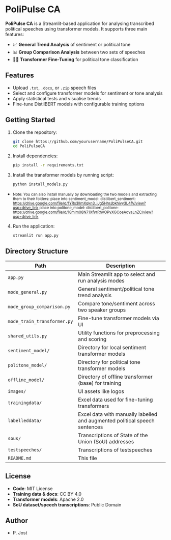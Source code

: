 # PoliPulse CA

**PoliPulse CA** is a Streamlit-based application for analysing transcribed political speeches using transformer models. It supports three main features:
- 📈 **General Trend Analysis** of sentiment or political tone
- 📊 **Group Comparison Analysis** between two sets of speeches
- 🏋️‍♂️ **Transformer Fine-Tuning** for political tone classification

## Features

- Upload `.txt`, `.docx`, or `.zip` speech files
- Select and configure transformer models for sentiment or tone analysis
- Apply statistical tests and visualise trends
- Fine-tune DistilBERT models with configurable training options

## Getting Started

1. Clone the repository:
    ```bash
    git clone https://github.com/yourusername/PoliPulseCA.git
    cd PoliPulseCA
    ```

2. Install dependencies:
	```bash
    pip install -r requirements.txt
	```

3. Install the transformer models by running script:
	```bash
	python install_models.py		
	```
    <small>
- Note: You can also install manually by downloading the two models and extracting them to their folders:
	place into sentiment_model: 
	distilbert_sentiment: https://drive.google.com/file/d/1YRs3IImXqkn3_iJg5HhrJbkhivy3L4fV/view?usp=drive_link
	place into politone_model:
	distilbert_politone: https://drive.google.com/file/d/18mlm08N71XfyrRhVOPyXGCoeAqyaLnZC/view?usp=drive_link
    </small>

4. Run the application:
    ```bash
    streamlit run app.py
    ```

## Directory Structure

| Path                   | Description                                                 |
|------------------------|-------------------------------------------------------------|
| `app.py`               | Main Streamlit app to select and run analysis modes         |
| `mode_general.py`      | General sentiment/political tone trend analysis             |
| `mode_group_comparison.py` | Compare tone/sentiment across two speaker groups     |
| `mode_train_transformer.py` | Fine-tune transformer models via UI                |
| `shared_utils.py`      | Utility functions for preprocessing and scoring      |
| `sentiment_model/`     | Directory for local sentiment transformer models           |
| `politone_model/`      | Directory for political tone transformer models          |
| `offline_model/`      | Directory of offline transformer (base) for training         |
| `images/`              | UI assets like logos                                       |
| `trainingdata/`        | Excel data used for fine-tuning transformers                |
| `labelleddata/`        | Excel data with manually labelled and augmented political speech sentences            |
| `sous/`                | Transcriptions of State of the Union (SoU) addresses  |
| `testspeeches/`        | Transcriptions of testspeeches             |
| `README.md`            | This file                                                   |


## License

- **Code**: MIT License
- **Training data & docs**: CC BY 4.0
- **Transformer models**: Apache 2.0
- **SoU dataset/speech transcriptions**: Public Domain

## Author

- P. Jost